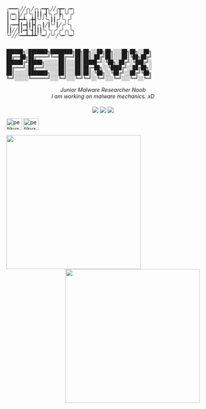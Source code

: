 ```
╭━━━╮╱╱╭╮╱╭╮╭━┳╮╱╱╭┳━╮╭━╮
┃╭━╮┃╱╭╯╰╮┃┃┃╭┫╰╮╭╯┣╮╰╯╭╯
┃╰━╯┣━┻╮╭╋┫╰╯╯╰╮┃┃╭╯╰╮╭╯
┃╭━━┫┃━┫┃┣┫╭╮┃╱┃╰╯┃╱╭╯╰╮
┃┃╱╱┃┃━┫╰┫┃┃┃╰╮╰╮╭╯╭╯╭╮╰╮
╰╯╱╱╰━━┻━┻┻╯╰━╯╱╰╯╱╰━╯╰━╯


██████╗░███████╗████████╗██╗██╗░░██╗██╗░░░██╗██╗░░██╗
██╔══██╗██╔════╝╚══██╔══╝██║██║░██╔╝██║░░░██║╚██╗██╔╝
██████╔╝█████╗░░░░░██║░░░██║█████═╝░╚██╗░██╔╝░╚███╔╝░
██╔═══╝░██╔══╝░░░░░██║░░░██║██╔═██╗░░╚████╔╝░░██╔██╗░
██║░░░░░███████╗░░░██║░░░██║██║░╚██╗░░╚██╔╝░░██╔╝╚██╗
╚═╝░░░░░╚══════╝░░░╚═╝░░░╚═╝╚═╝░░╚═╝░░░╚═╝░░░╚═╝░░╚═╝
```
<p align="center"><em>Junior Malware Researcher Noob<br>
  I am working on malware mechanics. xD
  <br/>
  <br/>
  <a href="https://twitter.com/petikvx" target="blank"><img align="center" src="https://img.shields.io/twitter/follow/petikvx?style=flat-square"/></a>
  <a href="https://github.com/petikvx" target="blank"><img align="center" src="https://img.shields.io/github/followers/petikvx?label=follow%20github&style=flat-square)](https://github.com/petikvx"/></a>
  <img align="center" src="https://komarev.com/ghpvc/?username=petikvx"/>

  <br/>
</em></p>

  <a href="https://twitter.com/petikvx" target="blank"><img align="center" src="https://raw.githubusercontent.com/rahuldkjain/github-profile-readme-generator/master/src/images/icons/Social/twitter.svg" alt="petikvx" height="30" width="40" /></a>
  <a href="https://petikvx.github.io" target="blank"><img align="center" src="https://raw.githubusercontent.com/rahuldkjain/github-profile-readme-generator/master/src/images/icons/Social/github.svg" alt="petikvx" height="30" width="40" /></a>
</div>
</div>


  <img align='left' src="https://github-readme-stats-git-masterrstaa-rickstaa.vercel.app/api/top-langs/?username=petikvx&layout=compact&theme=dark" width="350"/>
  <img align='right' src="https://github-readme-stats-git-masterrstaa-rickstaa.vercel.app/api?username=petikvx&show_icons=true&theme=dark" width="350"/>

